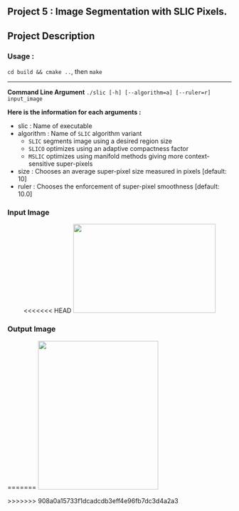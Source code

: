 ## Project 5 : Image Segmentation with SLIC Pixels.


## Project Description

### Usage : 

``cd build && cmake ..``, then `make`

---
**Command Line Argument**
```./slic [-h] [--algorithm=a] [--ruler=r] input_image```

**Here is the information for each arguments :**

- slic 			 : Name of executable
- algorithm     : Name of `SLIC` algorithm variant
  - `SLIC` segments image using a desired region size
  - `SLICO` optimizes using an adaptive compactness factor
  - `MSLIC` optimizes using manifold methods giving more context-sensitive super-pixels
- size             : Chooses an average super-pixel size measured in pixels [default: 10]
- ruler            : Chooses the enforcement of super-pixel smoothness [default: 10.0]

### Input Image
<p align="center">
<<<<<<< HEAD
  <img src="./img/usa.png" width="320" height="200" >
</p>

### Output Image
=======
  <img src="./img/korea.jpg" width="270" height="334" >
</p>
>>>>>>> 908a0a15733f1dcadcdb3eff4e96fb7dc3d4a2a3
